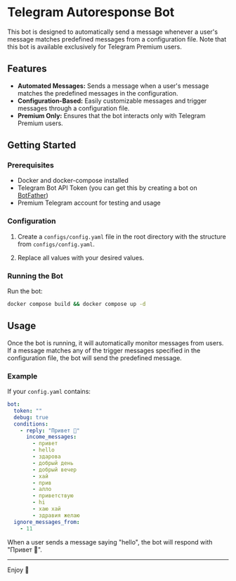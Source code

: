 # Telegram Autoresponse Bot

This bot is designed to automatically send a message whenever
a user's message matches predefined messages from a configuration file. Note that this bot is available exclusively for
Telegram Premium users.

## Features

- **Automated Messages:** Sends a message when a user's message matches the predefined messages in the
  configuration.
- **Configuration-Based:** Easily customizable messages and trigger messages through a configuration file.
- **Premium Only:** Ensures that the bot interacts only with Telegram Premium users.

## Getting Started

### Prerequisites

- Docker and docker-compose installed
- Telegram Bot API Token (you can get this by creating a bot on [BotFather](https://core.telegram.org/bots#botfather))
- Premium Telegram account for testing and usage

### Configuration

1. Create a `configs/config.yaml` file in the root directory with the structure from `configs/config.yaml`.

2. Replace all values with your desired values.

### Running the Bot

Run the bot:

```bash
docker compose build && docker compose up -d
```

## Usage

Once the bot is running, it will automatically monitor messages from users. If a message matches any of the trigger
messages specified in the configuration file, the bot will send the predefined message.

### Example

If your `config.yaml` contains:

```yaml
bot:
  token: ""
  debug: true
  conditions:
    - reply: "Привет 👋"
      income_messages:
        - привет
        - hello
        - здарова
        - добрый день
        - добрый вечер
        - хай
        - прив
        - алло
        - приветствую
        - hi
        - хаю хай
        - здравия желаю
  ignore_messages_from:
    - 11
```

When a user sends a message saying "hello", the bot will respond with "Привет 👋".

---

Enjoy 🎉

